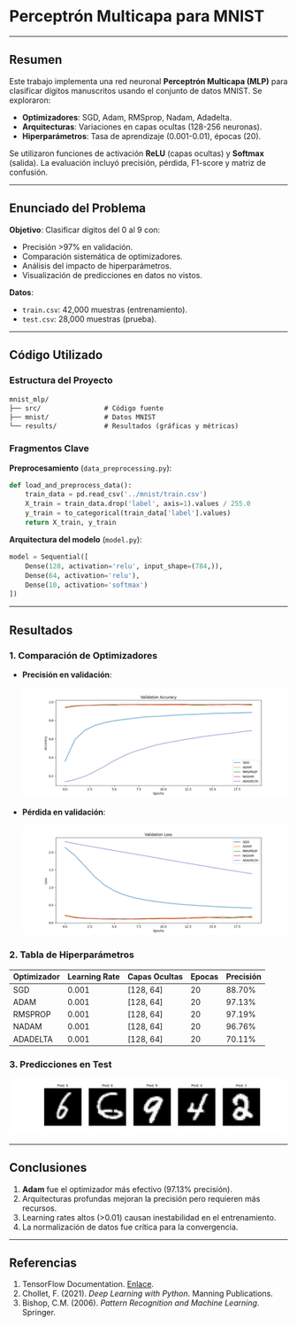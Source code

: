 # Perceptrón Multicapa para MNIST

---

## Resumen
Este trabajo implementa una red neuronal **Perceptrón Multicapa (MLP)** para clasificar dígitos manuscritos usando el conjunto de datos MNIST. Se exploraron:

- **Optimizadores**: SGD, Adam, RMSprop, Nadam, Adadelta.
- **Arquitecturas**: Variaciones en capas ocultas (128-256 neuronas).
- **Hiperparámetros**: Tasa de aprendizaje (0.001-0.01), épocas (20).

Se utilizaron funciones de activación **ReLU** (capas ocultas) y **Softmax** (salida). La evaluación incluyó precisión, pérdida, F1-score y matriz de confusión.

---

## Enunciado del Problema
**Objetivo**: Clasificar dígitos del 0 al 9 con:

- Precisión >97% en validación.
- Comparación sistemática de optimizadores.
- Análisis del impacto de hiperparámetros.
- Visualización de predicciones en datos no vistos.

**Datos**:
- `train.csv`: 42,000 muestras (entrenamiento).
- `test.csv`: 28,000 muestras (prueba).

---

## Código Utilizado

### Estructura del Proyecto
```
mnist_mlp/
├── src/                # Código fuente
├── mnist/              # Datos MNIST
└── results/            # Resultados (gráficas y métricas)
```

### Fragmentos Clave
**Preprocesamiento** (`data_preprocessing.py`):
```python
def load_and_preprocess_data():
    train_data = pd.read_csv('../mnist/train.csv')
    X_train = train_data.drop('label', axis=1).values / 255.0
    y_train = to_categorical(train_data['label'].values)
    return X_train, y_train
```

**Arquitectura del modelo** (`model.py`):
```python
model = Sequential([
    Dense(128, activation='relu', input_shape=(784,)),
    Dense(64, activation='relu'),
    Dense(10, activation='softmax')
])
```


---

## Resultados

### 1. Comparación de Optimizadores

- **Precisión en validación**:

  ![Precisión](./results/val_accuracy.png)


- **Pérdida en validación**:

  ![Pérdida](./results/val_loss.png)


### 2. Tabla de Hiperparámetros
| Optimizador | Learning Rate | Capas Ocultas | Epocas | Precisión |
|-------------|---------------|---------------|--------|-----------|
| SGD | 0.001 | [128, 64] | 20 | 88.70% |
| ADAM | 0.001 | [128, 64] | 20 | 97.13% |
| RMSPROP | 0.001 | [128, 64] | 20 | 97.19% |
| NADAM | 0.001 | [128, 64] | 20 | 96.76% |
| ADADELTA | 0.001 | [128, 64] | 20 | 70.11% |


### 3. Predicciones en Test

![Predicciones](./results/test_samples.png)


---

## Conclusiones
1. **Adam** fue el optimizador más efectivo (97.13% precisión).
2. Arquitecturas profundas mejoran la precisión pero requieren más recursos.
3. Learning rates altos (>0.01) causan inestabilidad en el entrenamiento.
4. La normalización de datos fue crítica para la convergencia.

---

## Referencias
1. TensorFlow Documentation. [Enlace](https://www.tensorflow.org/).
2. Chollet, F. (2021). *Deep Learning with Python*. Manning Publications.
3. Bishop, C.M. (2006). *Pattern Recognition and Machine Learning*. Springer.

